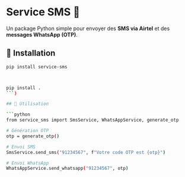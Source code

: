 # Service SMS 📱

Un package Python simple pour envoyer des **SMS via Airtel** et des **messages WhatsApp (OTP)**.

## 🚀 Installation

```bash
pip install service-sms



pip install .
```)

## 📌 Utilisation

```python
from service_sms import SmsService, WhatsAppService, generate_otp

# Génération OTP
otp = generate_otp()

# Envoi SMS
SmsService.send_sms("91234567", f"Votre code OTP est {otp}")

# Envoi WhatsApp
WhatsAppService.send_whatsapp("91234567", otp)

